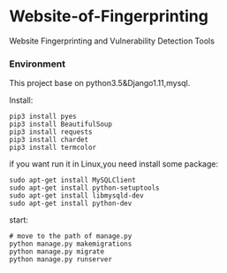 # Website-of-Fingerprinting
Website Fingerprinting and Vulnerability Detection Tools


### Environment
This project base on python3.5&Django1.11,mysql.

Install:
```
pip3 install pyes 
pip3 install BeautifulSoup 
pip3 install requests 
pip3 install chardet 
pip3 install termcolor
```
if you want run it in Linux,you need install some package:
```
sudo apt-get install MySQLClient
sudo apt-get install python-setuptools
sudo apt-get install libmysqld-dev
sudo apt-get install python-dev
```
start:
```
# move to the path of manage.py
python manage.py makemigrations
python manage.py migrate
python manage.py runserver
```
